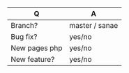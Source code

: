 | Q             | A
| ------------- | ---
| Branch?       | master / sanae
| Bug fix?      | yes/no
| New pages php | yes/no
| New feature?  | yes/no <!-- don't forget to update src/**/CHANGELOG.md files -->

<!--
Write a short README entry for your feature/bugfix here (replace this comment block.)
This will help people understand your PR and can be used as a start of the Doc PR.
Additionally:
 - Bug fixes must be submitted against the lowest branch where they apply
   (lowest branches are regularly merged to upper ones so they get the fixes too).
 - Features and deprecations must be submitted against the master branch.
-->
